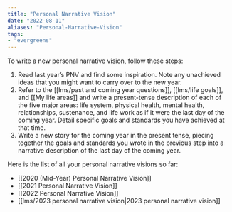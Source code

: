 ```yaml
---
title: "Personal Narrative Vision"
date: "2022-08-11"
aliases: "Personal-Narrative-Vision"
tags:
- "evergreens"
---
```

To write a new personal narrative vision, follow these steps:

1. Read last year’s PNV and find some inspiration. Note any unachieved ideas that you might want to carry over to the new year.
2. Refer to the [[lms/past and coming year questions]], [[lms/life goals]], and [[My life areas]] and write a present-tense description of each of the five major areas: life system, physical health, mental health, relationships, sustenance, and life work as if it were the last day of the coming year. Detail specific goals and standards you have achieved at that time.
3. Write a new story for the coming year in the present tense, piecing together the goals and standards you wrote in the previous step into a narrative description of the last day of the coming year.

Here is the list of all your personal narrative visions so far:

- [[2020 (Mid-Year) Personal Narrative Vision]]
- [[2021 Personal Narrative Vision]]
- [[2022 Personal Narrative Vision]]
- [[lms/2023 personal narrative vision|2023 personal narrative vision]]

